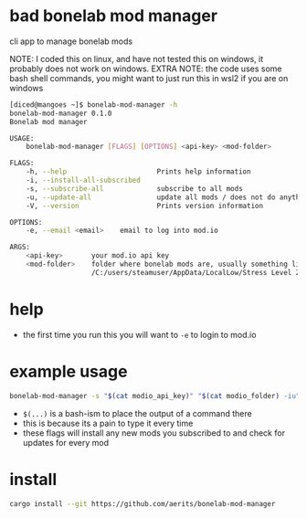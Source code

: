 # bad bonelab mod manager
cli app to manage bonelab mods

NOTE: I coded this on linux, and have not tested this on windows, it probably does not work on windows.
EXTRA NOTE: the code uses some bash shell commands, you might want to just run this in wsl2 if you are on windows

```sh
[diced@mangoes ~]$ bonelab-mod-manager -h
bonelab-mod-manager 0.1.0
Bonelab mod manager

USAGE:
    bonelab-mod-manager [FLAGS] [OPTIONS] <api-key> <mod-folder>

FLAGS:
    -h, --help                      Prints help information
    -i, --install-all-subscribed    
    -s, --subscribe-all             subscribe to all mods
    -u, --update-all                update all mods / does not do anything rn
    -V, --version                   Prints version information

OPTIONS:
    -e, --email <email>    email to log into mod.io

ARGS:
    <api-key>       your mod.io api key
    <mod-folder>    folder where bonelab mods are, usually something like
                    /C:/users/steamuser/AppData/LocalLow/Stress Level Zero/BONELAB/Mods/
```

# help
- the first time you run this you will want to `-e` to login to mod.io

# example usage
```bash
bonelab-mod-manager -s "$(cat modio_api_key)" "$(cat modio_folder) -iu"
```
- `$(...)` is a bash-ism to place the output of a command there
- this is because its a pain to type it every time
- these flags will install any new mods you subscribed to and check for updates for every mod

# install
```bash
cargo install --git https://github.com/aerits/bonelab-mod-manager
```
